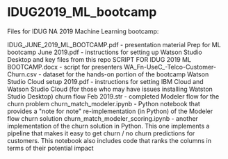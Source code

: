 # IDUG2019_ML_bootcamp
Files for IDUG NA 2019 Machine Learning bootcamp:

IDUG_JUNE_2019_ML_BOOTCAMP.pdf - presentation material
Prep for ML bootcamp June 2019.pdf - instructions for setting up Watson Studio Desktop and key files from this repo
SCRIPT FOR IDUG 2019 ML BOOTCAMP.docx - script for presenters
WA_Fn-UseC_-Telco-Customer-Churn.csv - dataset for the hands-on portion of the bootcamp
Watson Studio Cloud setup 2019.pdf - instructions for setting IBM Cloud and Watson Studio Cloud (for those who may have issues installing Watston Studio Desktop)
churn flow Feb 2019.str - completed Modeler flow for the churn problem
churn_match_modeler.ipynb - Python notebook that provides a "note for note" re-implementation (in Python) of the Modeler flow churn solution
churn_match_modeler_scoring.ipynb - another implementation of the churn solution in Python. This one implements a pipeline that makes it easy to get churn / no churn predictions for customers. This notebook also includes code that ranks the columns in terms of their potential impact
